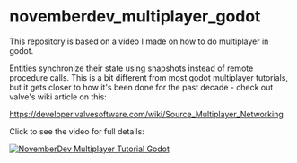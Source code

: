 # **novemberdev_multiplayer_godot**

This repository is based on a video I made on how to do multiplayer in godot.

Entities synchronize their state using snapshots instead of remote procedure calls. This is a bit different from most godot multiplayer tutorials, but it gets closer to how it's been done for the past decade - check out valve's wiki article on this:

https://developer.valvesoftware.com/wiki/Source_Multiplayer_Networking

Click to see the video for full details:

[![NovemberDev Multiplayer Tutorial Godot](https://img.youtube.com/vi/Gx--b6kbZfs/0.jpg)](https://www.youtube.com/watch?v=Gx--b6kbZfs)

